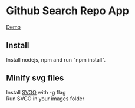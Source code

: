 # Github Search Repo App

[Demo](https://igordos.github.io/github-search-repo/)

## Install

Install nodejs, npm and run "npm install". <br>

## Minify svg files

Install [SVGO](https://github.com/svg/svgo) with -g flag <br>
Run SVGO in your images folder
